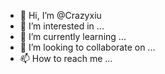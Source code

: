 - 👋 Hi, I’m @Crazyxiu
- 👀 I’m interested in ...
- 🌱 I’m currently learning ...
- 💞️ I’m looking to collaborate on ...
- 📫 How to reach me ...

<!---
Crazyxiu/Crazyxiu is a ✨ special ✨ repository because its `README.md` (this file) appears on your GitHub profile.
You can click the Preview link to take a look at your changes.
--->
